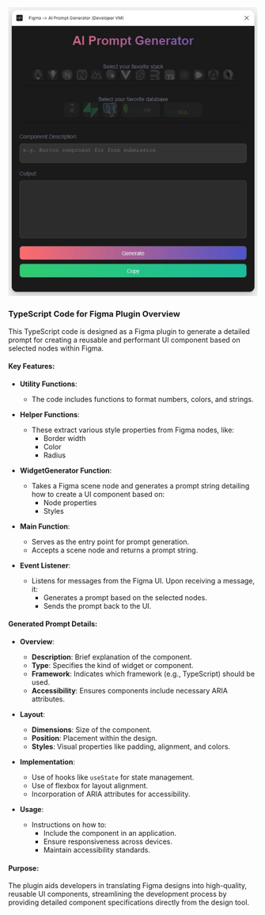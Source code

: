 ![Alt text](./images/screenshot.JPG)

### TypeScript Code for Figma Plugin Overview

This TypeScript code is designed as a Figma plugin to generate a detailed prompt for creating a reusable and performant UI component based on selected nodes within Figma.

#### Key Features:

- **Utility Functions**: 
  - The code includes functions to format numbers, colors, and strings.

- **Helper Functions**: 
  - These extract various style properties from Figma nodes, like:
    - Border width
    - Color
    - Radius

- **WidgetGenerator Function**: 
  - Takes a Figma scene node and generates a prompt string detailing how to create a UI component based on:
    - Node properties
    - Styles

- **Main Function**: 
  - Serves as the entry point for prompt generation.
  - Accepts a scene node and returns a prompt string.

- **Event Listener**: 
  - Listens for messages from the Figma UI. Upon receiving a message, it:
    - Generates a prompt based on the selected nodes.
    - Sends the prompt back to the UI.

#### Generated Prompt Details:

- **Overview**:
  - **Description**: Brief explanation of the component.
  - **Type**: Specifies the kind of widget or component.
  - **Framework**: Indicates which framework (e.g., TypeScript) should be used.
  - **Accessibility**: Ensures components include necessary ARIA attributes.

- **Layout**:
  - **Dimensions**: Size of the component.
  - **Position**: Placement within the design.
  - **Styles**: Visual properties like padding, alignment, and colors.

- **Implementation**:
  - Use of hooks like `useState` for state management.
  - Use of flexbox for layout alignment.
  - Incorporation of ARIA attributes for accessibility.

- **Usage**:
  - Instructions on how to:
    - Include the component in an application.
    - Ensure responsiveness across devices.
    - Maintain accessibility standards.

#### Purpose:

The plugin aids developers in translating Figma designs into high-quality, reusable UI components, streamlining the development process by providing detailed component specifications directly from the design tool.